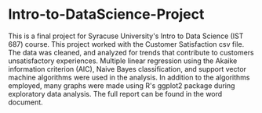 # Intro-to-DataScience-Project

This is a final project for Syracuse University's Intro to Data Science (IST 687) course.
This project worked with the Customer Satisfaction csv file. The data was cleaned, and analyzed for trends that contribute to customers
unsatisfactory experiences. Multiple linear regression using the Akaike information criterion (AIC), Naive Bayes classification,
and support vector machine algorithms were used in the analysis. In addition to the algorithms employed, many graphs were made using R's ggplot2
package during exploratory data analysis. The full report can be found in the word document.
